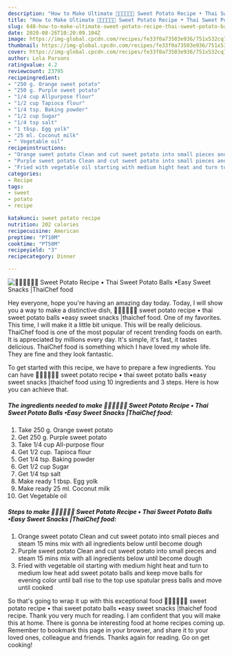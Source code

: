 ```yaml
---
description: "How to Make Ultimate 🧑🏽‍🍳🧑🏼‍🍳 Sweet Potato Recipe • Thai Sweet Potato Balls •Easy Sweet Snacks |ThaiChef food"
title: "How to Make Ultimate 🧑🏽‍🍳🧑🏼‍🍳 Sweet Potato Recipe • Thai Sweet Potato Balls •Easy Sweet Snacks |ThaiChef food"
slug: 648-how-to-make-ultimate-sweet-potato-recipe-thai-sweet-potato-balls-easy-sweet-snacks-thaichef-food
date: 2020-08-26T10:20:09.104Z
image: https://img-global.cpcdn.com/recipes/fe33f0a73503e936/751x532cq70/🧑🏽🍳🧑🏼🍳-sweet-potato-recipe-•-thai-sweet-potato-balls-•easy-sweet-snacks-thaichef-food-recipe-main-photo.jpg
thumbnail: https://img-global.cpcdn.com/recipes/fe33f0a73503e936/751x532cq70/🧑🏽🍳🧑🏼🍳-sweet-potato-recipe-•-thai-sweet-potato-balls-•easy-sweet-snacks-thaichef-food-recipe-main-photo.jpg
cover: https://img-global.cpcdn.com/recipes/fe33f0a73503e936/751x532cq70/🧑🏽🍳🧑🏼🍳-sweet-potato-recipe-•-thai-sweet-potato-balls-•easy-sweet-snacks-thaichef-food-recipe-main-photo.jpg
author: Lola Parsons
ratingvalue: 4.2
reviewcount: 23795
recipeingredient:
- "250 g. Orange sweet potato"
- "250 g. Purple sweet potato"
- "1/4 cup Allpurpose flour"
- "1/2 cup Tapioca flour"
- "1/4 tsp. Baking powder"
- "1/2 cup Sugar"
- "1/4 tsp salt"
- "1 tbsp. Egg yolk"
- "25 ml. Coconut milk"
- " Vegetable oil"
recipeinstructions:
- "Orange sweet potato Clean and cut sweet potato into small pieces and steam 15 mins mix with all ingredients below until become dough"
- "Purple sweet potato Clean and cut sweet potato into small pieces and steam 15 mins mix with all ingredients below until become dough"
- "Fried with vegetable oil starting with medium hight heat and turn to medium low heat add sweet potato balls and keep move balls for evening color until ball rise to the top use spatular press balls and move until cooked"
categories:
- Recipe
tags:
- sweet
- potato
- recipe

katakunci: sweet potato recipe 
nutrition: 202 calories
recipecuisine: American
preptime: "PT10M"
cooktime: "PT50M"
recipeyield: "3"
recipecategory: Dinner

---
```



![🧑🏽‍🍳🧑🏼‍🍳 Sweet Potato Recipe • Thai Sweet Potato Balls •Easy Sweet Snacks |ThaiChef food](https://img-global.cpcdn.com/recipes/fe33f0a73503e936/751x532cq70/🧑🏽🍳🧑🏼🍳-sweet-potato-recipe-•-thai-sweet-potato-balls-•easy-sweet-snacks-thaichef-food-recipe-main-photo.jpg)

Hey everyone, hope you're having an amazing day today. Today, I will show you a way to make a distinctive dish, 🧑🏽‍🍳🧑🏼‍🍳 sweet potato recipe • thai sweet potato balls •easy sweet snacks |thaichef food. One of my favorites. This time, I will make it a little bit unique. This will be really delicious.
ThaiChef food is one of the most popular of recent trending foods on earth. It is appreciated by millions every day. It's simple, it's fast, it tastes delicious. ThaiChef food is something which I have loved my whole life. They are fine and they look fantastic.


To get started with this recipe, we have to prepare a few ingredients. You can have 🧑🏽‍🍳🧑🏼‍🍳 sweet potato recipe • thai sweet potato balls •easy sweet snacks |thaichef food using 10 ingredients and 3 steps. Here is how you can achieve that.

<!--inarticleads1-->

##### The ingredients needed to make 🧑🏽‍🍳🧑🏼‍🍳 Sweet Potato Recipe • Thai Sweet Potato Balls •Easy Sweet Snacks |ThaiChef food:

1. Take 250 g. Orange sweet potato
1. Get 250 g. Purple sweet potato
1. Take 1/4 cup All-purpose flour
1. Get 1/2 cup. Tapioca flour
1. Get 1/4 tsp. Baking powder
1. Get 1/2 cup Sugar
1. Get 1/4 tsp salt
1. Make ready 1 tbsp. Egg yolk
1. Make ready 25 ml. Coconut milk
1. Get  Vegetable oil




<!--inarticleads2-->

##### Steps to make 🧑🏽‍🍳🧑🏼‍🍳 Sweet Potato Recipe • Thai Sweet Potato Balls •Easy Sweet Snacks |ThaiChef food:

1. Orange sweet potato Clean and cut sweet potato into small pieces and steam 15 mins mix with all ingredients below until become dough
1. Purple sweet potato Clean and cut sweet potato into small pieces and steam 15 mins mix with all ingredients below until become dough
1. Fried with vegetable oil starting with medium hight heat and turn to medium low heat add sweet potato balls and keep move balls for evening color until ball rise to the top use spatular press balls and move until cooked




So that's going to wrap it up with this exceptional food 🧑🏽‍🍳🧑🏼‍🍳 sweet potato recipe • thai sweet potato balls •easy sweet snacks |thaichef food recipe. Thank you very much for reading. I am confident that you will make this at home. There is gonna be interesting food at home recipes coming up. Remember to bookmark this page in your browser, and share it to your loved ones, colleague and friends. Thanks again for reading. Go on get cooking!
